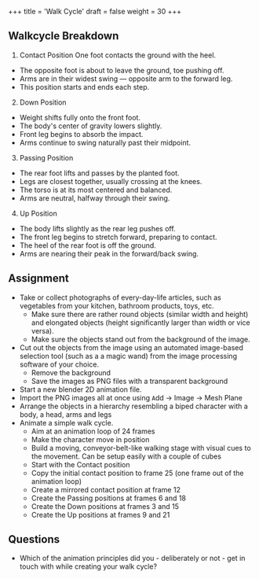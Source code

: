 +++
title = 'Walk Cycle'
draft = false
weight = 30 
+++

## Walkcycle Breakdown

1. Contact Position
One foot contacts the ground with the heel.
- The opposite foot is about to leave the ground, toe pushing off.
- Arms are in their widest swing — opposite arm to the forward leg.
- This position starts and ends each step.

2. Down Position
- Weight shifts fully onto the front foot.
- The body's center of gravity lowers slightly.
- Front leg begins to absorb the impact.
- Arms continue to swing naturally past their midpoint.

3. Passing Position
- The rear foot lifts and passes by the planted foot.
- Legs are closest together, usually crossing at the knees.
- The torso is at its most centered and balanced.
- Arms are neutral, halfway through their swing.

4. Up Position
- The body lifts slightly as the rear leg pushes off.
- The front leg begins to stretch forward, preparing to contact.
- The heel of the rear foot is off the ground.
- Arms are nearing their peak in the forward/back swing.

## Assignment

- Take or collect photographs of every-day-life articles, such as vegetables from your kitchen, bathroom products, toys, etc.
  - Make sure there are rather round objects (similar width and height) and elongated objects (height significantly larger than width or vice versa).
  - Make sure the objects stand out from the background of the image.
- Cut out the objects from the image using an automated image-based selection tool (such as a a magic wand) from the image processing software of your choice.
    - Remove the background
    - Save the images as PNG files with a transparent background
- Start a new blender 2D animation file.
- Import the PNG images all at once using `A`dd -> Image -> Mesh Plane
- Arrange the objects in a hierarchy resembling a biped character with a body, a head, arms and legs
- Animate a simple walk cycle. 
  - Aim at an animation loop of 24 frames 
  - Make the character move in position
  - Build a moving, conveyor-belt-like walking stage with visual cues to the movement. Can be setup easily with a couple of cubes
  - Start with the Contact position
  - Copy the initial contact position to frame 25 (one frame out of the animation loop)
  - Create a mirrored contact position at frame 12
  - Create the Passing positions at frames 6 and 18
  - Create the Down positions at frames 3 and 15
  - Create the Up positions at frames 9 and 21

## Questions

- Which of the animation principles did you - deliberately or not - get in touch with while creating your walk cycle?